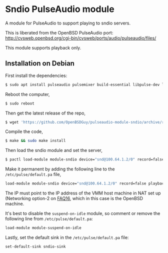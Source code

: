 # Sndio PulseAudio module

A module for PulseAudio to support playing to sndio servers.

This is liberated from the OpenBSD PulseAudio port:
http://cvsweb.openbsd.org/cgi-bin/cvsweb/ports/audio/pulseaudio/files/

This module supports playback only.

## Installation on Debian

First install the dependencies:

```bash
$ sudo apt install pulseaudio pulsemixer build-essential libpulse-dev libtool libltdl-dev libsndio-dev
```

Reboot the computer,

```bash
$ sudo reboot
```

Then get the latest release of the repo,

```bash
$ wget 'https://github.com/OpenBSDGuy/pulseaudio-module-sndio/archive/refs/tags/v14.tar.gz' && tar -xvzf v14.tar.gz && cd pulseaudio-module-sndio-14
```

Compile the code,

```bash
$ make && sudo make install
```

Then load the sndio module and set the server,

```bash
$ pactl load-module module-sndio device="snd@100.64.1.2/0" record=false playback=true
```

Make it permanent by adding the following line to the `/etc/pulse/default.pa` file,

```bash
load-module module-sndio device="snd@100.64.1.2/0" record=false playback=true
```

The IP must point to the IP address of the VMM host machine in NAT set up (Networking option-2 on [FAQ16](https://www.openbsd.org/faq/faq16.html#VMMnet), which in this case is the OpenBSD machine.

It's best to disable the `suspend-on-idle` module, so comment or remove the following line from `/etc/pulse/default.pa`:

```bash
load-module module-suspend-on-idle
```

Lastly, set the default sink in the `/etc/pulse/default.pa` file:

```bash
set-default-sink sndio-sink
```
